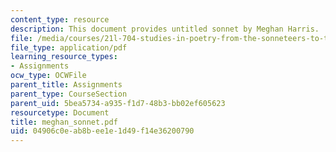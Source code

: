 ```yaml
---
content_type: resource
description: This document provides untitled sonnet by Meghan Harris.
file: /media/courses/21l-704-studies-in-poetry-from-the-sonneteers-to-the-metaphysicals-spring-2006/04906c0eab8bee1e1d49f14e36200790_meghan_sonnet.pdf
file_type: application/pdf
learning_resource_types:
- Assignments
ocw_type: OCWFile
parent_title: Assignments
parent_type: CourseSection
parent_uid: 5bea5734-a935-f1d7-48b3-bb02ef605623
resourcetype: Document
title: meghan_sonnet.pdf
uid: 04906c0e-ab8b-ee1e-1d49-f14e36200790
---
```

